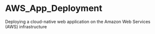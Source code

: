 # AWS_App_Deployment
Deploying a cloud-native web application on the Amazon Web Services (AWS) infrastructure
